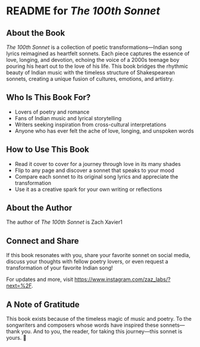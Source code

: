 # README for *The 100th Sonnet*  

## About the Book  
*The 100th Sonnet* is a collection of poetic transformations—Indian song lyrics reimagined as heartfelt sonnets. Each piece captures the essence of love, longing, and devotion, echoing the voice of a 2000s teenage boy pouring his heart out to the love of his life. This book bridges the rhythmic beauty of Indian music with the timeless structure of Shakespearean sonnets, creating a unique fusion of cultures, emotions, and artistry.  

## Who Is This Book For?  
- Lovers of poetry and romance  
- Fans of Indian music and lyrical storytelling  
- Writers seeking inspiration from cross-cultural interpretations  
- Anyone who has ever felt the ache of love, longing, and unspoken words  

## How to Use This Book  
- Read it cover to cover for a journey through love in its many shades  
- Flip to any page and discover a sonnet that speaks to your mood  
- Compare each sonnet to its original song lyrics and appreciate the transformation  
- Use it as a creative spark for your own writing or reflections  

## About the Author  
The author of *The 100th Sonnet*  is Zach Xavier1 

## Connect and Share  
If this book resonates with you, share your favorite sonnet on social media, discuss your thoughts with fellow poetry lovers, or even request a transformation of your favorite Indian song!  

For updates and more, visit  https://www.instagram.com/zaz_labs/?next=%2F.  

## A Note of Gratitude  
This book exists because of the timeless magic of music and poetry. To the songwriters and composers whose words have inspired these sonnets—thank you. And to you, the reader, for taking this journey—this sonnet is yours. 💙
